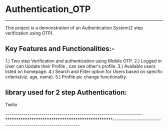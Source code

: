 # Authentication_OTP
-----------------------------------------------------------------

This project is a demonstration of an Authentication System(2 step verification using OTP).

Key Features and Functionalities:-
----------------------------------------------------------------
1.) Two step Verification and authentication using Mobile OTP.
2.) Logged in User can Update their Profile , can see other's profile.
3.) Available users listed on homepage.
4.) Search and Filter option for Users based on specific criteria(viz. age, name).
5.) Profile pic change functionality.

library used for 2 step Authentication:
----------------------------------------------------------------------
Twilio

--------------------------------------------------------------------*************************************************-------------------------------------------------------------
